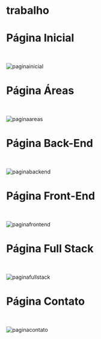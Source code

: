 # trabalho


<h1><strong>Página Inicial</strong></h1>
<br>

![paginainicial](https://github.com/isaquec11/Avaliacao_Bimestral_no-responsive/assets/112211895/8a12b41a-7753-4365-9194-67593463cbd5)



<h1><strong>Página Áreas</strong></h1>
<br>

![paginaareas](https://github.com/isaquec11/Avaliacao_Bimestral_no-responsive/assets/112211895/87dd53ae-f88b-47d2-bd6b-f399197c833d)

<h1><strong>Página Back-End</strong></h1>
<br>

![paginabackend](https://github.com/isaquec11/Avaliacao_Bimestral_no-responsive/assets/112211895/67136535-cbcf-4998-b001-6b071c9e71d7)


<h1><strong>Página Front-End</strong></h1>
<br>

![paginafrontend](https://github.com/isaquec11/Avaliacao_Bimestral_no-responsive/assets/112211895/21cdee16-4a27-4b92-923b-d23708fc40f7)


<h1><strong>Página Full Stack</strong></h1>
<br>

![paginafullstack](https://github.com/isaquec11/Avaliacao_Bimestral_no-responsive/assets/112211895/edbe60ca-6b08-4a11-af10-593be2c2d091)


<h1><strong>Página Contato</strong></h1>
<br>

![paginacontato](https://github.com/isaquec11/Avaliacao_Bimestral_no-responsive/assets/112211895/ba058685-c8c3-43ab-8586-a1b3138960a1)


